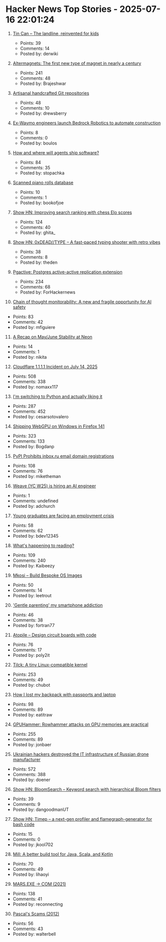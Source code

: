 # Hacker News Top Stories - 2025-07-16 22:01:24

1. [Tin Can – The landline, reinvented for kids](https://tincan.kids/)
   - Points: 39
   - Comments: 14
   - Posted by: derwiki

2. [Altermagnets: The first new type of magnet in nearly a century](https://www.newscientist.com/article/2487013-weve-discovered-a-new-kind-of-magnetism-what-can-we-do-with-it/)
   - Points: 241
   - Comments: 48
   - Posted by: Brajeshwar

3. [Artisanal handcrafted Git repositories](https://drew.silcock.dev/blog/artisanal-git/)
   - Points: 48
   - Comments: 10
   - Posted by: drewsberry

4. [Ex-Waymo engineers launch Bedrock Robotics to automate construction](https://techcrunch.com/2025/07/16/ex-waymo-engineers-launch-bedrock-robotics-with-80m-to-automate-construction/)
   - Points: 8
   - Comments: 0
   - Posted by: boulos

5. [How and where will agents ship software?](https://www.instantdb.com/essays/agents)
   - Points: 84
   - Comments: 35
   - Posted by: stopachka

6. [Scanned piano rolls database](http://www.pianorollmusic.org/rolldatabase.php)
   - Points: 10
   - Comments: 1
   - Posted by: bookofjoe

7. [Show HN: Improving search ranking with chess Elo scores](https://www.zeroentropy.dev/blog/improving-rag-with-elo-scores)
   - Points: 124
   - Comments: 40
   - Posted by: ghita_

8. [Show HN: 0xDEAD//TYPE – A fast-paced typing shooter with retro vibes](https://0xdeadtype.theden.sh/)
   - Points: 38
   - Comments: 8
   - Posted by: theden

9. [Pgactive: Postgres active-active replication extension](https://github.com/aws/pgactive)
   - Points: 234
   - Comments: 68
   - Posted by: ForHackernews

10. [Chain of thought monitorability: A new and fragile opportunity for AI safety](https://arxiv.org/abs/2507.11473)
   - Points: 83
   - Comments: 42
   - Posted by: mfiguiere

11. [A Recap on May/June Stability at Neon](https://neon.com/blog/an-apology-and-a-recap-on-may-june-stability)
   - Points: 14
   - Comments: 1
   - Posted by: nikita

12. [Cloudflare 1.1.1.1 Incident on July 14, 2025](https://blog.cloudflare.com/cloudflare-1-1-1-1-incident-on-july-14-2025/)
   - Points: 508
   - Comments: 338
   - Posted by: nomaxx117

13. [I'm switching to Python and actually liking it](https://www.cesarsotovalero.net/blog/i-am-switching-to-python-and-actually-liking-it.html)
   - Points: 287
   - Comments: 452
   - Posted by: cesarsotovalero

14. [Shipping WebGPU on Windows in Firefox 141](https://mozillagfx.wordpress.com/2025/07/15/shipping-webgpu-on-windows-in-firefox-141/)
   - Points: 323
   - Comments: 133
   - Posted by: Bogdanp

15. [PyPI Prohibits inbox.ru email domain registrations](https://blog.pypi.org/posts/2025-06-15-prohibiting-inbox-ru-emails/)
   - Points: 108
   - Comments: 76
   - Posted by: miketheman

16. [Weave (YC W25) is hiring an AI engineer](https://www.ycombinator.com/companies/weave-3/jobs/SqFnIFE-founding-ai-engineer)
   - Points: 1
   - Comments: undefined
   - Posted by: adchurch

17. [Young graduates are facing an employment crisis](https://www.wsj.com/economy/jobs/jobs-unemployment-rise-young-people-ce4704d8)
   - Points: 58
   - Comments: 62
   - Posted by: bdev12345

18. [What's happening to reading?](https://www.newyorker.com/culture/open-questions/whats-happening-to-reading)
   - Points: 109
   - Comments: 240
   - Posted by: Kaibeezy

19. [Mkosi – Build Bespoke OS Images](https://mkosi.systemd.io/)
   - Points: 50
   - Comments: 14
   - Posted by: leetrout

20. ['Gentle parenting' my smartphone addiction](https://www.newyorker.com/culture/infinite-scroll/gentle-parenting-my-smartphone-addiction)
   - Points: 46
   - Comments: 38
   - Posted by: fortran77

21. [Atopile – Design circuit boards with code](https://atopile.io/atopile/introduction)
   - Points: 76
   - Comments: 17
   - Posted by: poly2it

22. [Tilck: A tiny Linux-compatible kernel](https://github.com/vvaltchev/tilck)
   - Points: 253
   - Comments: 49
   - Posted by: chubot

23. [How I lost my backpack with passports and laptop](https://psychotechnology.substack.com/p/how-i-lost-my-backpack-with-passports)
   - Points: 98
   - Comments: 89
   - Posted by: eatitraw

24. [GPUHammer: Rowhammer attacks on GPU memories are practical](https://gpuhammer.com/)
   - Points: 255
   - Comments: 89
   - Posted by: jonbaer

25. [Ukrainian hackers destroyed the IT infrastructure of Russian drone manufacturer](https://prm.ua/en/ukrainian-hackers-destroyed-the-it-infrastructure-of-a-russian-drone-manufacturer-what-is-known/)
   - Points: 572
   - Comments: 388
   - Posted by: doener

26. [Show HN: BloomSearch – Keyword search with hierarchical Bloom filters](https://github.com/danthegoodman1/bloomsearch)
   - Points: 39
   - Comments: 9
   - Posted by: dangoodmanUT

27. [Show HN: Timep – a next-gen profiler and flamegraph-generator for bash code](https://github.com/jkool702/timep)
   - Points: 15
   - Comments: 0
   - Posted by: jkool702

28. [Mill: A better build tool for Java, Scala, and Kotlin](https://mill-build.org/mill/index.html)
   - Points: 70
   - Comments: 49
   - Posted by: lihaoyi

29. [MARS.EXE → COM (2021)](https://chaos.if.uj.edu.pl/~wojtek/MARS.COM/)
   - Points: 138
   - Comments: 41
   - Posted by: reconnecting

30. [Pascal's Scams (2012)](http://unenumerated.blogspot.com/2012/07/pascals-scams.html)
   - Points: 56
   - Comments: 43
   - Posted by: walterbell


